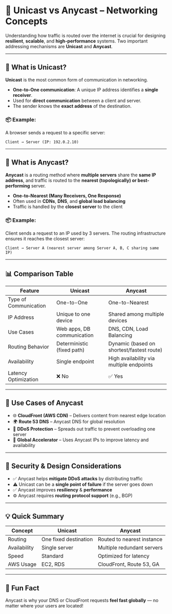 
# 📡 Unicast vs Anycast – Networking Concepts

Understanding how traffic is routed over the internet is crucial for designing **resilient**, **scalable**, and **high-performance** systems. Two important addressing mechanisms are **Unicast** and **Anycast**.

---

## 🔹 What is Unicast?

**Unicast** is the most common form of communication in networking.

- **One-to-One communication**: A unique IP address identifies a **single receiver**.
- Used for **direct communication** between a client and server.
- The sender knows the **exact address** of the destination.

### 📦 Example:
A browser sends a request to a specific server:
```
Client → Server (IP: 192.0.2.10)
```

---

## 🔹 What is Anycast?

**Anycast** is a routing method where **multiple servers** share the **same IP address**, and traffic is routed to the **nearest (topologically) or best-performing** server.

- **One-to-Nearest (Many Receivers, One Response)**
- Often used in **CDNs**, **DNS**, and **global load balancing**
- Traffic is handled by the **closest server** to the client

### 📦 Example:
Client sends a request to an IP used by 3 servers. The routing infrastructure ensures it reaches the closest server:
```
Client → Server A (nearest server among Server A, B, C sharing same IP)
```

---

## 📊 Comparison Table

| Feature             | Unicast                        | Anycast                                  |
|---------------------|--------------------------------|-------------------------------------------|
| Type of Communication | One-to-One                     | One-to-Nearest                            |
| IP Address          | Unique to one device           | Shared among multiple devices             |
| Use Cases           | Web apps, DB communication     | DNS, CDN, Load Balancing                  |
| Routing Behavior    | Deterministic (fixed path)     | Dynamic (based on shortest/fastest route) |
| Availability        | Single endpoint                | High availability via multiple endpoints  |
| Latency Optimization| ❌ No                           | ✅ Yes                                     |

---

## 🧠 Use Cases of Anycast

- 🌐 **CloudFront (AWS CDN)** – Delivers content from nearest edge location
- 🌍 **Route 53 DNS** – Anycast DNS for global resolution
- 🔐 **DDoS Protection** – Spreads out traffic to prevent overloading one server
- 📡 **Global Accelerator** – Uses Anycast IPs to improve latency and availability

---

## 🔐 Security & Design Considerations

- ✅ Anycast helps **mitigate DDoS attacks** by distributing traffic
- ⚠️ Unicast can be a **single point of failure** if the server goes down
- ✅ Anycast improves **resiliency** & **performance**
- ⚙️ Anycast requires **routing protocol support** (e.g., BGP)

---

## 💡 Quick Summary

| Concept   | Unicast                 | Anycast                     |
|-----------|-------------------------|------------------------------|
| Routing   | One fixed destination   | Routed to nearest instance   |
| Availability | Single server          | Multiple redundant servers   |
| Speed     | Standard                | Optimized for latency        |
| AWS Usage | EC2, RDS                | CloudFront, Route 53, GA     |

---

## 🧭 Fun Fact

Anycast is why your DNS or CloudFront requests **feel fast globally** — no matter where your users are located!
